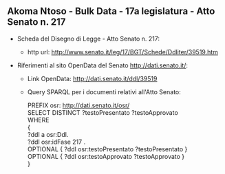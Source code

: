 ## Akoma Ntoso - Bulk Data - 17a legislatura - Atto Senato n. 217 ##

* Scheda del Disegno di Legge - Atto Senato n. 217:
	* http url: http://www.senato.it/leg/17/BGT/Schede/Ddliter/39519.htm

* Riferimenti al sito OpenData del Senato http://dati.senato.it/:
	* Link OpenData: http://dati.senato.it/ddl/39519
	* Query SPARQL per i documenti relativi all'Atto Senato:

        PREFIX osr: <http://dati.senato.it/osr/>  
		SELECT DISTINCT ?testoPresentato ?testoApprovato  
		WHERE  
		{  
		    ?ddl a osr:Ddl.  
		    ?ddl osr:idFase 217 .  
		    OPTIONAL { ?ddl osr:testoPresentato ?testoPresentato }  
		    OPTIONAL { ?ddl osr:testoApprovato ?testoApprovato }  
		}
		
